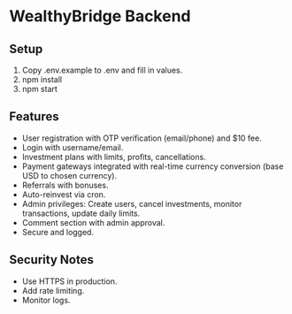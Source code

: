 # WealthyBridge Backend

## Setup
1. Copy .env.example to .env and fill in values.
2. npm install
3. npm start

## Features
- User registration with OTP verification (email/phone) and $10 fee.
- Login with username/email.
- Investment plans with limits, profits, cancellations.
- Payment gateways integrated with real-time currency conversion (base USD to chosen currency).
- Referrals with bonuses.
- Auto-reinvest via cron.
- Admin privileges: Create users, cancel investments, monitor transactions, update daily limits.
- Comment section with admin approval.
- Secure and logged.

## Security Notes
- Use HTTPS in production.
- Add rate limiting.
- Monitor logs.